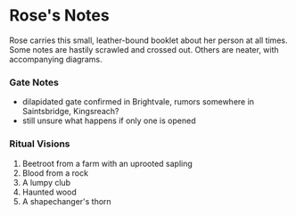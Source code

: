 # Rose's Notes
Rose carries this small, leather-bound booklet about her person at all times. Some notes are hastily scrawled and crossed out. Others are neater, with accompanying diagrams.

### Gate Notes
- dilapidated gate confirmed in Brightvale, rumors somewhere in Saintsbridge, Kingsreach?
- still unsure what happens if only one is opened

### Ritual Visions
1. Beetroot from a farm with an uprooted sapling
2. Blood from a rock
3. A lumpy club
4. Haunted wood
5. A shapechanger's thorn
